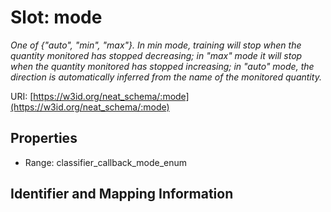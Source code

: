 # Slot: mode
_One of {"auto", "min", "max"}. In min mode, training will stop when the quantity monitored has stopped decreasing; in "max" mode it will stop when the quantity monitored has stopped increasing; in "auto" mode, the direction is automatically inferred from the name of the monitored quantity._


URI: [https://w3id.org/neat_schema/:mode](https://w3id.org/neat_schema/:mode)



<!-- no inheritance hierarchy -->


## Properties

 * Range: classifier_callback_mode_enum



## Identifier and Mapping Information





